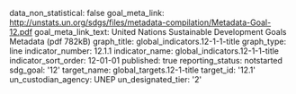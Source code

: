 data_non_statistical: false
goal_meta_link: http://unstats.un.org/sdgs/files/metadata-compilation/Metadata-Goal-12.pdf
goal_meta_link_text: United Nations Sustainable Development Goals Metadata (pdf 782kB)
graph_title: global_indicators.12-1-1-title
graph_type: line
indicator_number: 12.1.1
indicator_name: global_indicators.12-1-1-title
indicator_sort_order: 12-01-01
published: true
reporting_status: notstarted
sdg_goal: '12'
target_name: global_targets.12-1-title
target_id: '12.1'
un_custodian_agency: UNEP
un_designated_tier: '2'